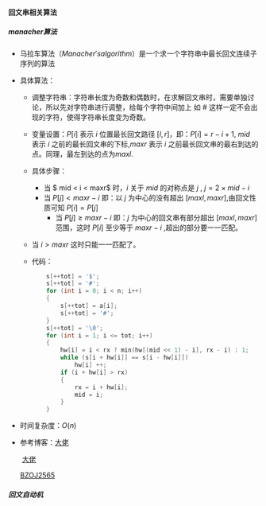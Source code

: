 #### 回文串相关算法

##### $manacher$算法

* 马拉车算法（$Manacher's algorithm$）是一个求一个字符串中最长回文连续子序列的算法

* 具体算法：
  * 调整字符串：字符串长度为奇数和偶数时，在求解回文串时，需要单独讨论，所以先对字符串进行调整，给每个字符中间加上 如 $\#$  这样一定不会出现的字符，使得字符串长度变为奇数。
  
  * 变量设置：$P[i]$ 表示 $i$ 位置最长回文路径 $[l,r]$，即：$P[i] = r - i + 1$, $mid$ 表示 $i$ 之前的最长回文串的下标,$maxr$ 表示 $i$ 之前最长回文串的最右到达的点。同理，最左到达的点为$maxl$.
  
  * 具体步骤：
    *  当 $ mid < i < maxr$ 时，$i$ 关于 $mid$ 的对称点是 $j$ , $j = 2 \times mid -  i$
     * 当 $P[j] < maxr - i$ 即：以 $j$ 为中心的没有超出 $[maxl,maxr]$,由回文性质可知 $P[i] = P[j]$
       * 当 $P[j] \geq maxr - i$ 即：$j$ 为中心的回文串有部分超出 $[maxl,maxr]$范围，这时 $P[i]$ 至少等于 $maxr - i$ ,超出的部分要一一匹配。
  * 当 $i > maxr$ 这时只能一一匹配了。
    
  * 代码：
  
    ```c++
        s[++tot] = '$';
    	s[++tot] = '#';
    	for (int i = 0; i < n; i++)
    	{
    		s[++tot] = a[i];
    		s[++tot] = '#';
    	}
    	s[++tot] = '\0';
    	for (int i = 1; i <= tot; i++)
    	{
    		hw[i] = i < rx ? min(hw[(mid << 1) - i], rx - i) : 1;
    		while (s[i + hw[i]] == s[i - hw[i]])
    			hw[i] ++;
    		if (i + hw[i] > rx)
    		{
    			rx = i + hw[i];
    			mid = i;
    		}
    	}
    ```
  
    
  
* 时间复杂度：$O(n)$     

* 参考博客：[大佬](https://www.cnblogs.com/love-yh/p/7072161.html)  

  ​                   [大佬](https://www.luogu.org/blog/codesonic/manacheralgorithm) 
  
  [BZOJ2565](https://www.lydsy.com/JudgeOnline/problem.php?id=2565)

##### 回文自动机



